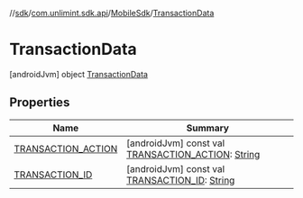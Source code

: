 //[sdk](../../../../index.md)/[com.unlimint.sdk.api](../../index.md)/[MobileSdk](../index.md)/[TransactionData](index.md)



# TransactionData  
 [androidJvm] object [TransactionData](index.md)   


## Properties  
  
|  Name |  Summary | 
|---|---|
| <a name="com.unlimint.sdk.api/MobileSdk.TransactionData/TRANSACTION_ACTION/#/PointingToDeclaration/"></a>[TRANSACTION_ACTION](-t-r-a-n-s-a-c-t-i-o-n_-a-c-t-i-o-n.md)| <a name="com.unlimint.sdk.api/MobileSdk.TransactionData/TRANSACTION_ACTION/#/PointingToDeclaration/"></a> [androidJvm] const val [TRANSACTION_ACTION](-t-r-a-n-s-a-c-t-i-o-n_-a-c-t-i-o-n.md): [String](https://kotlinlang.org/api/latest/jvm/stdlib/kotlin/-string/index.html)   <br>|
| <a name="com.unlimint.sdk.api/MobileSdk.TransactionData/TRANSACTION_ID/#/PointingToDeclaration/"></a>[TRANSACTION_ID](-t-r-a-n-s-a-c-t-i-o-n_-i-d.md)| <a name="com.unlimint.sdk.api/MobileSdk.TransactionData/TRANSACTION_ID/#/PointingToDeclaration/"></a> [androidJvm] const val [TRANSACTION_ID](-t-r-a-n-s-a-c-t-i-o-n_-i-d.md): [String](https://kotlinlang.org/api/latest/jvm/stdlib/kotlin/-string/index.html)   <br>|

